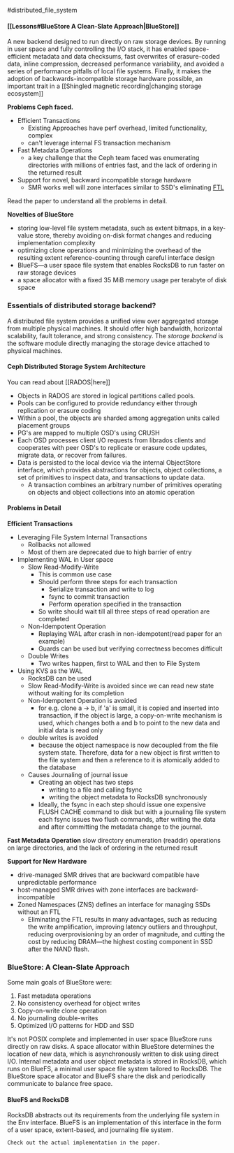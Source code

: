 #distributed_file_system 

#### [[Lessons#BlueStore A Clean-Slate Approach|BlueStore]]
A new backend designed to run directly on raw storage devices. By running in user space and fully controlling the I/O stack, it has enabled space-efficient metadata and data checksums, fast overwrites of erasure-coded data, inline compression, decreased performance variability, and avoided a series of performance pitfalls of local file systems. Finally, it makes the adoption of backwards-incompatible storage hardware possible, an important trait in a [[Shingled magnetic recording|changing storage ecosystem]]

**Problems Ceph faced.**
- Efficient Transactions
	- Existing Approaches have perf overhead, limited functionality, complex
	- can't leverage internal FS transaction mechanism
- Fast Metadata Operations
	- a key challenge that the Ceph team faced was enumerating directories with millions of entries fast, and the lack of ordering in the returned result
- Support for novel, backward incompatible storage hardware
	- SMR works well will zone interfaces similar to SSD's eliminating [FTL](https://en.wikipedia.org/wiki/Flash_memory_controller)

Read the paper to understand all the problems in detail.


 **Novelties of BlueStore**
 - storing low-level file system metadata, such as extent bitmaps, in a key-value store, thereby avoiding on-disk format changes and reducing implementation complexity
 - optimizing clone operations and minimizing the overhead of the resulting extent reference-counting through careful interface design
 - BlueFS—a user space file system that enables RocksDB to run faster on raw storage devices
 - a space allocator with a fixed 35 MiB memory usage per terabyte of disk space


### Essentials of distributed storage backend?
A distributed file system provides a unified view over aggregated storage from multiple physical machines. It should offer high bandwidth, horizontal scalability, fault tolerance, and strong consistency. The _storage backend_ is the software module directly managing the storage device attached to physical machines.

#### Ceph Distributed Storage System Architecture
You can read about [[RADOS|here]]
- Objects in RADOS are stored in logical partitions called pools.
- Pools can be configured to provide redundancy either through replication or erasure coding
- Within a pool, the objects are sharded among aggregation units called placement groups
- PG's are mapped to multiple OSD's using CRUSH
- Each OSD processes client I/O requests from librados clients and cooperates with peer OSD's to replicate or erasure code updates, migrate data, or recover from failures.
- Data is persisted to the local device via the internal ObjectStore interface, which provides abstractions for objects, object collections, a set of primitives to inspect data, and transactions to update data.
	- A transaction combines an arbitrary number of primitives operating on objects and object collections into an atomic operation

#### Problems in Detail
**Efficient Transactions**
- Leveraging File System Internal Transactions
	- Rollbacks not allowed
	- Most of them are deprecated due to high barrier of entry
- Implementing WAL in User space
	- Slow Read-Modify-Write
		- This is common use case
		- Should perform three steps for each transaction
			- Serialize transaction and write to log
			- fsync to commit transaction
			- Perform operation specified in the transaction
		- So write should wait till all three steps of read operation are completed
	- Non-Idempotent Operation
		- Replaying WAL after crash in non-idempotent(read paper for an example)
		- Guards can be used but verifying correctness becomes difficult
	- Double Writes
		- Two writes happen, first to WAL and then to File System
- Using KVS as the WAL
	- RocksDB can be used
	- Slow Read-Modify-Write is avoided since we can read new state without waiting for its completion
	- Non-Idempotent Operation is avoided
		- for e.g. clone a → b, if 'a' is small, it is copied and inserted into transaction, if the object is large, a copy-on-write mechanism is used, which changes both a and b to point to the new data and initial data is read only
	- double writes is avoided
		- because the object namespace is now decoupled from the file system state. Therefore, data for a new object is first written to the file system and then a reference to it is atomically added to the database
	- Causes Journaling of journal issue
		- Creating an object has two steps
			- writing to a file and calling fsync
			- writing the object metadata to RocksDB synchronously
		- Ideally, the fsync in each step should issue one expensive FLUSH CACHE command to disk but with a journaling file system each fsync issues two flush commands, after writing the data and after committing the metadata change to the journal.

**Fast Metadata Operation**
slow directory enumeration (readdir) operations on large directories, and the lack of ordering in the returned result

**Support for New Hardware**
- drive-managed SMR drives that are backward compatible have unpredictable performance
- host-managed SMR drives with zone interfaces are backward-incompatible
- Zoned Namespaces (ZNS) defines an interface for managing SSDs without an FTL
	- Eliminating the FTL results in many advantages, such as reducing the write amplification, improving latency outliers and throughput, reducing  overprovisioning by an order of magnitude, and cutting the cost by reducing DRAM—the highest costing component in SSD after the NAND flash.


### BlueStore: A Clean-Slate Approach
Some main goals of BlueStore were:
1. Fast metadata operations 
2. No consistency overhead for object writes
3. Copy-on-write clone operation
4. No journaling double-writes
5. Optimized I/O patterns for HDD and SSD

It's not POSIX complete and implemented in user space
BlueStore runs directly on raw disks. A space allocator within BlueStore determines the location of new data, which is asynchronously written to disk using direct I/O. Internal metadata and user object metadata is stored in RocksDB, which runs on BlueFS, a minimal user space file system tailored to RocksDB. The BlueStore space allocator and BlueFS share the disk and periodically communicate to balance free space.

#### BlueFS and RocksDB
RocksDB abstracts out its requirements from the underlying file system in the Env interface. BlueFS is an implementation of this interface in the form of a user space, extent-based, and journaling file system. 

`Check out the actual implementation in the paper.`

